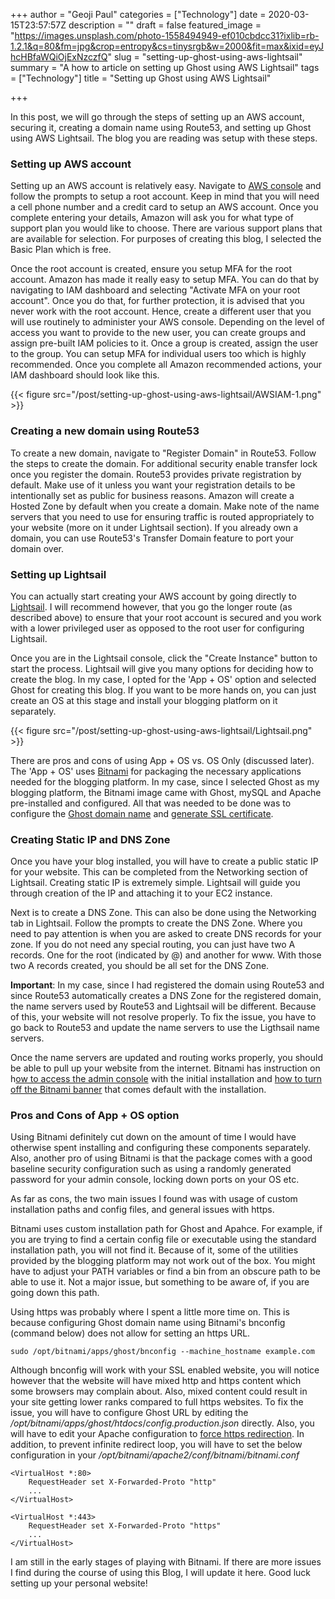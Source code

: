 +++
author = "Geoji Paul"
categories = ["Technology"]
date = 2020-03-15T23:57:57Z
description = ""
draft = false
featured_image = "https://images.unsplash.com/photo-1558494949-ef010cbdcc31?ixlib=rb-1.2.1&q=80&fm=jpg&crop=entropy&cs=tinysrgb&w=2000&fit=max&ixid=eyJhcHBfaWQiOjExNzczfQ"
slug = "setting-up-ghost-using-aws-lightsail"
summary = "A how to article on setting up Ghost using AWS Lightsail"
tags = ["Technology"]
title = "Setting up Ghost using AWS Lightsail"

+++


In this post, we will go through the steps of setting up an AWS account, securing it, creating a domain name using Route53, and setting up Ghost using AWS Lightsail. The blog you are reading was setup with these steps.

### Setting up AWS account

Setting up an AWS account is relatively easy. Navigate to [AWS console](https://console.aws.amazon.com/) and follow the prompts to setup a root account. Keep in mind that you will need a cell phone number and a credit card to setup an AWS account. Once you complete entering your details, Amazon will ask you for what type of support plan you would like to choose. There are various support plans that are available for selection. For purposes of creating this blog, I selected the Basic Plan which is free.

Once the root account is created, ensure you setup MFA for the root account. Amazon has made it really easy to setup MFA. You can do that by navigating to IAM dashboard and selecting "Activate MFA on your root account". Once you do that, for further protection, it is advised that you never work with the root account. Hence, create a different user that you will use routinely to administer your AWS console. Depending on the level of access you want to provide to the new user, you can create groups and assign pre-built IAM policies to it. Once a group is created, assign the user to the group. You can setup MFA for individual users too which is highly recommended. Once you complete all Amazon recommended actions, your IAM dashboard should look like this.

{{< figure src="/post/setting-up-ghost-using-aws-lightsail/AWSIAM-1.png" >}}

### Creating a new domain using Route53

To create a new domain, navigate to "Register Domain" in Route53. Follow the steps to create the domain. For additional security enable transfer lock once you register the domain. Route53 provides private registration by default. Make use of it unless you want your registration details to be intentionally set as public for business reasons. Amazon will create a Hosted Zone by default when you create a domain. Make note of the name servers that you need to use for ensuring traffic is routed appropriately to your website (more on it under Lightsail section). If you already own a domain, you can use Route53's Transfer Domain feature to port your domain over.

### Setting up Lightsail

You can actually start creating your AWS account by going directly to [Lightsail](https://lightsail.aws.amazon.com). I will recommend however, that you go the longer route (as described above) to ensure that your root account is secured and you work with a lower privileged user as opposed to the root user for configuring Lightsail.

Once you are in the Lightsail console, click the "Create Instance" button to start the process. Lightsail will give you many options for deciding how to create the blog. In my case, I opted for the 'App + OS' option and selected Ghost for creating this blog. If you want to be more hands on, you can just create an OS at this stage and install your blogging platform on it separately.

{{< figure src="/post/setting-up-ghost-using-aws-lightsail/Lightsail.png" >}}

There are pros and cons of using App + OS vs. OS Only (discussed later). The 'App + OS' uses [Bitnami](https://bitnami.com/) for packaging the necessary applications needed for the blogging platform. In my case, since I selected Ghost as my blogging platform, the Bitnami image came with Ghost, mySQL and Apache pre-installed and configured. All that was needed to be done was to configure the [Ghost domain name](https://docs.bitnami.com/aws/apps/ghost/administration/configure-domain/) and [generate SSL certificate](https://docs.bitnami.com/aws/apps/ghost/administration/generate-configure-certificate-letsencrypt/).

### Creating Static IP and DNS Zone

Once you have your blog installed, you will have to create a public static IP for your website. This can be completed from the Networking section of Lightsail. Creating static IP is extremely simple. Lightsail will guide you through creation of the IP and attaching it to your EC2 instance.

Next is to create a DNS Zone. This can also be done using the Networking tab in Lightsail. Follow the prompts to create the DNS Zone. Where you need to pay attention is when you are asked to create DNS records for your zone. If you do not need any special routing, you can just have two A records. One for the root (indicated by @) and another for www. With those two A records created, you should be all set for the DNS Zone.

**Important**: In my case, since I had registered the domain using Route53 and since Route53 automatically creates a DNS Zone for the registered domain, the name servers used by Route53 and Lightsail will be different. Because of this, your website will not resolve properly. To fix the issue, you have to go back to Route53 and update the name servers to use the Ligthsail name servers.

Once the name servers are updated and routing works properly, you should be able to pull up your website from the internet. Bitnami has instruction on h[ow to access the admin console](https://docs.bitnami.com/aws/apps/ghost/get-started/first-steps/) with the initial installation and [how to turn off the Bitnami banner](https://docs.bitnami.com/aws/how-to/bitnami-remove-banner/) that comes default with the installation.

### Pros and Cons of App + OS option

Using Bitnami definitely cut down on the amount of time I would have otherwise spent installing and configuring these components separately. Also, another pro of using Bitnami is that the package comes with a good baseline security configuration such as using a randomly generated password for your admin console, locking down ports on your OS etc.

As far as cons, the two main issues I found was with usage of custom installation paths and config files, and general issues with https.

Bitnami uses custom installation path for Ghost and Apahce. For example, if you are trying to find a certain config file or executable using the standard installation path, you will not find it. Because of it, some of the utilities provided by the blogging platform may not work out of the box. You might have to adjust your PATH variables or find a bin from an obscure path to be able to use it. Not a major issue, but something to be aware of, if you are going down this path.

Using https was probably where I spent a little more time on. This is because configuring Ghost domain name using Bitnami's bnconfig (command below) does not allow for setting an https URL.

```
sudo /opt/bitnami/apps/ghost/bnconfig --machine_hostname example.com
```

Although bnconfig will work with your SSL enabled website, you will notice however that the website will have mixed http and https content which some browsers may complain about. Also, mixed content could result in your site getting lower ranks compared to full https websites. To fix the issue, you will have to configure Ghost URL by editing the _/opt/bitnami/apps/ghost/htdocs_/_config.production.json_ directly. Also, you will have to edit your Apache configuration to [force https redirection](https://docs.bitnami.com/aws/apps/ghost/administration/force-https-apache/). In addition, to prevent infinite redirect loop, you will have to set the below configuration in your _/opt/bitnami/apache2/conf/bitnami/bitnami.conf_  

```
<VirtualHost *:80>
    RequestHeader set X-Forwarded-Proto "http"
    ...
</VirtualHost>

<VirtualHost *:443>
    RequestHeader set X-Forwarded-Proto "https"
    ...
</VirtualHost>
```

I am still in the early stages of playing with Bitnami. If there are more issues I find during the course of using this Blog, I will update it here. Good luck setting up your personal website!

